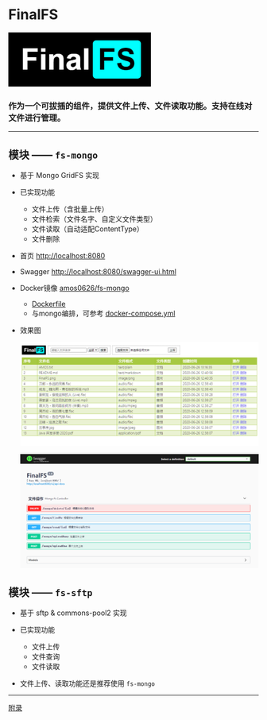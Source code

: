 # FinalFS
![FinalFS](doc/FinalFS.png)

### 作为一个可拔插的组件，提供文件上传、文件读取功能。支持在线对文件进行管理。

---

## 模块 —— `fs-mongo`

- 基于 Mongo GridFS 实现

- 已实现功能
  - 文件上传（含批量上传）
  - 文件检索（文件名字、自定义文件类型）
  - 文件读取（自动适配ContentType）
  - 文件删除

- 首页 [http://localhost:8080](http://localhost:8080)
- Swagger [http://localhost:8080/swagger-ui.html](http://localhost:8080/swagger-ui.html)

- Docker镜像 [amos0626/fs-mongo](https://hub.docker.com/r/amos0626/fs-mongo)
    - [Dockerfile](fs-mongo/Dockerfile)
    - 与mongo编排，可参考 [docker-compose.yml](fs-mongo/docker-compose.yml)

- 效果图

  ![Index](doc/mongo_index.png)

  ![Swagger](doc/swagger_ui.png)


## 模块 —— `fs-sftp`

- 基于 sftp & commons-pool2 实现

- 已实现功能
  - 文件上传
  - 文件查询
  - 文件读取

- 文件上传、读取功能还是推荐使用 `fs-mongo`

---

[附录](doc/others.md)